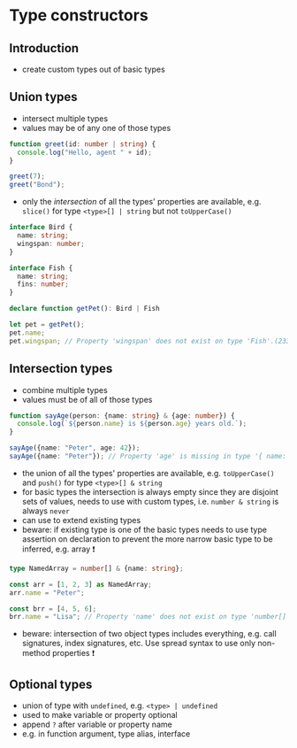 # Type constructors



## Introduction

- create custom types out of basic types



## Union types

- intersect multiple types
- values may be of any one of those types

```typescript
function greet(id: number | string) {
  console.log("Hello, agent " + id);
}

greet(7);
greet("Bond");
```

- only the _intersection_ of all the types' properties are available, e.g. `slice()` for type `<type>[] | string` but not `toUpperCase()`

```typescript
interface Bird {
  name: string;
  wingspan: number;
}

interface Fish {
  name: string;
  fins: number;
}

declare function getPet(): Bird | Fish

let pet = getPet();
pet.name;
pet.wingspan; // Property 'wingspan' does not exist on type 'Fish'.(2339)
```



## Intersection types

- combine multiple types
- values must be of all of those types

```typescript
function sayAge(person: {name: string} & {age: number}) {
  console.log(`${person.name} is ${person.age} years old.`);
}

sayAge({name: "Peter", age: 42});
sayAge({name: "Peter"}); // Property 'age' is missing in type '{ name: string; }' but required in type '{ age: number; }'.(2345)
```

- the union of all the types' properties are available, e.g. `toUpperCase()` and `push()` for type `<type>[] & string`
- for basic types the intersection is always empty since they are disjoint sets of values, needs to use with custom types, i.e. `number & string` is always `never`
- can use to extend existing types
- beware: if existing type is one of the basic types needs to use type assertion on declaration to prevent the more narrow basic type to be inferred, e.g. array ❗️

```typescript
type NamedArray = number[] & {name: string};

const arr = [1, 2, 3] as NamedArray;
arr.name = "Peter";

const brr = [4, 5, 6];
brr.name = "Lisa"; // Property 'name' does not exist on type 'number[]'.(2339)
```

- beware: intersection of two object types includes everything, e.g. call signatures, index signatures, etc. Use spread syntax to use only non-method properties ❗️


## Optional types

- union of type with `undefined`, e.g. `<type> | undefined`
- used to make variable or property optional
- append `?` after variable or property name
- e.g. in function argument, type alias, interface